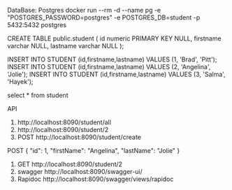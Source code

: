 DataBase:
Postgres
docker run --rm -d --name pg -e "POSTGRES_PASSWORD=postgres" -e POSTGRES_DB=student -p 5432:5432 postgres


CREATE TABLE public.student (
id numeric PRIMARY KEY NULL,
firstname varchar NULL,
lastname varchar NULL
);


INSERT INTO STUDENT (id,firstname,lastname) VALUES (1, 'Brad', 'Pitt');
INSERT INTO STUDENT (id,firstname,lastname) VALUES (2, 'Angelina', 'Jolie');
INSERT INTO STUDENT (id,firstname,lastname) VALUES (3, 'Salma', 'Hayek');

select * from student


API
1. http://localhost:8090/student/all
2. http://localhost:8090/student/2
3. POST   http://localhost:8090/student/create

POST
{
"id": 1,
"firstName": "Angelina",
"lastName": "Jolie"
}

1. GET
   http://localhost:8090/student/2
2. swagger
   http://localhost:8090/swagger-ui/
3. Rapidoc
   http://localhost:8090/swagger/views/rapidoc